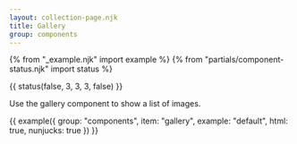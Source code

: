 ```yaml
---
layout: collection-page.njk
title: Gallery
group: components
---
```


{% from "_example.njk" import example %}
{% from "partials/component-status.njk" import status %}

{{ status(false, 3, 3, 3, false) }}

Use the gallery component to show a list of images.

{{ example({ group: "components", item: "gallery", example: "default", html: true, nunjucks: true }) }}
